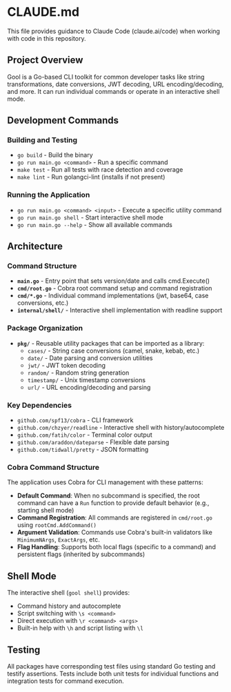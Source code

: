 # CLAUDE.md

This file provides guidance to Claude Code (claude.ai/code) when working with code in this repository.

## Project Overview

Gool is a Go-based CLI toolkit for common developer tasks like string transformations, date conversions, JWT decoding, URL encoding/decoding, and more. It can run individual commands or operate in an interactive shell mode.

## Development Commands

### Building and Testing
- `go build` - Build the binary
- `go run main.go <command>` - Run a specific command
- `make test` - Run all tests with race detection and coverage
- `make lint` - Run golangci-lint (installs if not present)

### Running the Application
- `go run main.go <command> <input>` - Execute a specific utility command
- `go run main.go shell` - Start interactive shell mode
- `go run main.go --help` - Show all available commands

## Architecture

### Command Structure
- **`main.go`** - Entry point that sets version/date and calls cmd.Execute()
- **`cmd/root.go`** - Cobra root command setup and command registration
- **`cmd/*.go`** - Individual command implementations (jwt, base64, case conversions, etc.)
- **`internal/shell/`** - Interactive shell implementation with readline support

### Package Organization
- **`pkg/`** - Reusable utility packages that can be imported as a library:
  - `cases/` - String case conversions (camel, snake, kebab, etc.)
  - `date/` - Date parsing and conversion utilities
  - `jwt/` - JWT token decoding
  - `random/` - Random string generation
  - `timestamp/` - Unix timestamp conversions
  - `url/` - URL encoding/decoding and parsing

### Key Dependencies
- `github.com/spf13/cobra` - CLI framework
- `github.com/chzyer/readline` - Interactive shell with history/autocomplete
- `github.com/fatih/color` - Terminal color output
- `github.com/araddon/dateparse` - Flexible date parsing
- `github.com/tidwall/pretty` - JSON formatting

### Cobra Command Structure
The application uses Cobra for CLI management with these patterns:
- **Default Command**: When no subcommand is specified, the root command can have a `Run` function to provide default behavior (e.g., starting shell mode)
- **Command Registration**: All commands are registered in `cmd/root.go` using `rootCmd.AddCommand()`
- **Argument Validation**: Commands use Cobra's built-in validators like `MinimumNArgs`, `ExactArgs`, etc.
- **Flag Handling**: Supports both local flags (specific to a command) and persistent flags (inherited by subcommands)

## Shell Mode
The interactive shell (`gool shell`) provides:
- Command history and autocomplete
- Script switching with `\s <command>`
- Direct execution with `\r <command> <args>`
- Built-in help with `\h` and script listing with `\l`

## Testing
All packages have corresponding test files using standard Go testing and testify assertions. Tests include both unit tests for individual functions and integration tests for command execution.